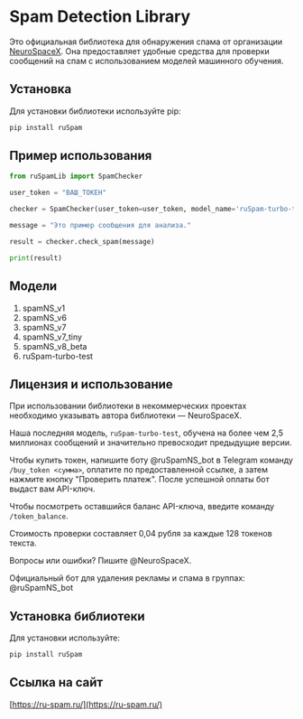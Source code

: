 
# Spam Detection Library

Это официальная библиотека для обнаружения спама от организации [NeuroSpaceX](https://huggingface.co/NeuroSpaceX). Она предоставляет удобные средства для проверки сообщений на спам с использованием моделей машинного обучения.

## Установка

Для установки библиотеки используйте pip:

```bash
pip install ruSpam
```

## Пример использования

```python
from ruSpamLib import SpamChecker

user_token = "ВАШ_ТОКЕН"

checker = SpamChecker(user_token=user_token, model_name='ruSpam-turbo-test')

message = "Это пример сообщения для анализа."

result = checker.check_spam(message)

print(result)
```

## Модели 

1. spamNS_v1
2. spamNS_v6
3. spamNS_v7
4. spamNS_v7_tiny
5. spamNS_v8_beta
6. ruSpam-turbo-test

## Лицензия и использование

При использовании библиотеки в некоммерческих проектах необходимо указывать автора библиотеки — NeuroSpaceX.

Наша последняя модель, `ruSpam-turbo-test`, обучена на более чем 2,5 миллионах сообщений и значительно превосходит предыдущие версии.

Чтобы купить токен, напишите боту @ruSpamNS_bot в Telegram команду `/buy_token <сумма>`, оплатите по предоставленной ссылке, а затем нажмите кнопку "Проверить платеж". После успешной оплаты бот выдаст вам API-ключ.

Чтобы посмотреть оставшийся баланс API-ключа, введите команду `/token_balance`.

Стоимость проверки составляет 0,04 рубля за каждые 128 токенов текста.

Вопросы или ошибки? Пишите @NeuroSpaceX.

Официальный бот для удаления рекламы и спама в группах: @ruSpamNS_bot

## Установка библиотеки

Для установки используйте:

```bash
pip install ruSpam
```

## Ссылка на сайт

[https://ru-spam.ru/](https://ru-spam.ru/)
